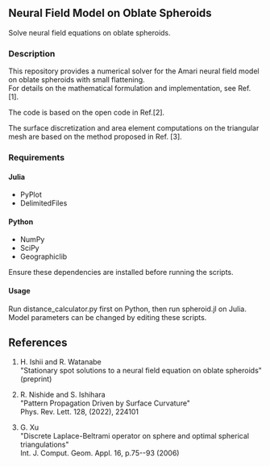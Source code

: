 ## **Neural Field Model on Oblate Spheroids**

Solve neural field equations on oblate spheroids.

### **Description**

This repository provides a numerical solver for the Amari neural field model on oblate spheroids with small flattening.  
For details on the mathematical formulation and implementation, see Ref. [1].

The code is based on the open code in Ref.[2].

The surface discretization and area element computations on the triangular mesh are based on the method proposed in Ref. [3].

### **Requirements**

#### **Julia**
- PyPlot  
- DelimitedFiles  

#### **Python**
- NumPy  
- SciPy  
- Geographiclib  

Ensure these dependencies are installed before running the scripts.

#### **Usage**

Run distance_calculator.py first on Python, then run spheroid.jl on Julia. Model parameters can be changed by editing these scripts.

## References
1. H. Ishii and R. Watanabe <br>
"Stationary spot solutions to a neural field equation on oblate spheroids" (preprint) <br>

2. R. Nishide and S. Ishihara <br>
"Pattern Propagation Driven by Surface Curvature"<br>
Phys. Rev. Lett. 128, (2022), 224101 <br>

3. G. Xu <br>
"Discrete Laplace-Beltrami operator on sphere and optimal spherical triangulations"<br>
Int. J. Comput. Geom. Appl. 16, p.75--93 (2006) <br>
